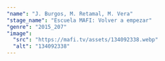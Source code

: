 ```yaml
---
"name": "J. Burgos, M. Retamal, M. Vera"
"stage_name": "Escuela MAFI: Volver a empezar"
"genre": "2015_207"
"image":
  "src": "https://mafi.tv/assets/134092338.webp"
  "alt": "134092338"
---
```

